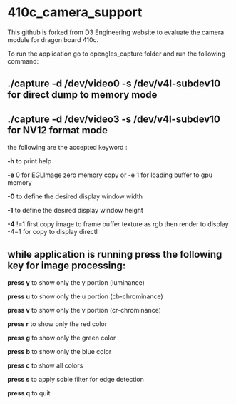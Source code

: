 # 410c_camera_support
This github is forked from D3 Engineering website to evaluate the camera module for dragon board 410c.

To run the application go to opengles_capture folder and run the following command:

## ./capture -d /dev/video0 -s /dev/v4l-subdev10 for direct dump to memory mode

## ./capture -d /dev/video3 -s /dev/v4l-subdev10 for NV12 format mode

the following are the accepted keyword :
	
**-h** to print help

**-e** 0 for EGLImage zero memory copy or -e 1 for loading buffer to gpu memory

**-0** to define the desired display window width

**-1** to define the desired display window height

**-4** !=1 first copy image to frame buffer texture as rgb then render to display  -4=1 for copy to display directl

## while application is running press the following key for image processing:
	
**press y** to show only the y portion (luminance)

**press u** to show only the u portion (cb-chrominance)

**press v** to show only the v portion (cr-chrominance)

**press r** to show only the red color

**press g** to show only the green color

**press b** to show only the blue color

**press c** to show all colors

**press s** to apply soble filter for edge detection

**press q** to quit	

